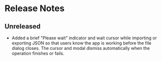 # Release Notes

## Unreleased
- Added a brief "Please wait" indicator and wait cursor while importing or exporting JSON so that users know the app is working before the file dialog closes. The cursor and modal dismiss automatically when the operation finishes or fails.
